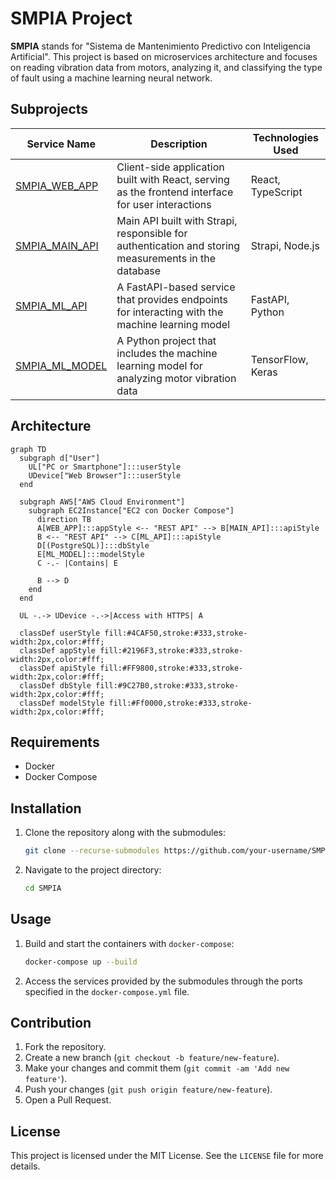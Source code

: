 # SMPIA Project

**SMPIA** stands for "Sistema de Mantenimiento Predictivo con Inteligencia Artificial". This project is based on microservices architecture and focuses on reading vibration data from motors, analyzing it, and classifying the type of fault using a machine learning neural network.

## Subprojects

| Service Name                                                    | Description                                                                                         | Technologies Used |
| --------------------------------------------------------------- | --------------------------------------------------------------------------------------------------- | ----------------- |
| [SMPIA_WEB_APP](https://github.com/RainBoard01/SMPIA_WEB_APP)   | Client-side application built with React, serving as the frontend interface for user interactions   | React, TypeScript |
| [SMPIA_MAIN_API](https://github.com/RainBoard01/SMPIA_MAIN_API) | Main API built with Strapi, responsible for authentication and storing measurements in the database | Strapi, Node.js   |
| [SMPIA_ML_API](https://github.com/RainBoard01/SMPIA_ML_API)     | A FastAPI-based service that provides endpoints for interacting with the machine learning model     | FastAPI, Python   |
| [SMPIA_ML_MODEL](https://github.com/RainBoard01/SMPIA_ML_MODEL) | A Python project that includes the machine learning model for analyzing motor vibration data        | TensorFlow, Keras |

## Architecture

```mermaid
graph TD
  subgraph d["User"]
    UL["PC or Smartphone"]:::userStyle
    UDevice["Web Browser"]:::userStyle
  end

  subgraph AWS["AWS Cloud Environment"]
    subgraph EC2Instance["EC2 con Docker Compose"]
      direction TB
      A[WEB_APP]:::appStyle <-- "REST API" --> B[MAIN_API]:::apiStyle
      B <-- "REST API" --> C[ML_API]:::apiStyle
      D[(PostgreSQL)]:::dbStyle
      E[ML_MODEL]:::modelStyle
      C -.- |Contains| E

      B --> D
    end
  end

  UL -.-> UDevice -.->|Access with HTTPS| A

  classDef userStyle fill:#4CAF50,stroke:#333,stroke-width:2px,color:#fff;
  classDef appStyle fill:#2196F3,stroke:#333,stroke-width:2px,color:#fff;
  classDef apiStyle fill:#FF9800,stroke:#333,stroke-width:2px,color:#fff;
  classDef dbStyle fill:#9C27B0,stroke:#333,stroke-width:2px,color:#fff;
  classDef modelStyle fill:#Ff0000,stroke:#333,stroke-width:2px,color:#fff;
```

## Requirements

-  Docker
-  Docker Compose

## Installation

1. Clone the repository along with the submodules:

   ```bash
   git clone --recurse-submodules https://github.com/your-username/SMPIA.git
   ```

2. Navigate to the project directory:

   ```bash
   cd SMPIA
   ```

## Usage

1. Build and start the containers with `docker-compose`:

   ```bash
   docker-compose up --build
   ```

2. Access the services provided by the submodules through the ports specified in the `docker-compose.yml` file.

## Contribution

1. Fork the repository.
2. Create a new branch (`git checkout -b feature/new-feature`).
3. Make your changes and commit them (`git commit -am 'Add new feature'`).
4. Push your changes (`git push origin feature/new-feature`).
5. Open a Pull Request.

## License

This project is licensed under the MIT License. See the `LICENSE` file for more details.

<!-- ## Contact

For any inquiries, you can contact [your-email@domain.com](mailto:your-email@domain.com). -->
